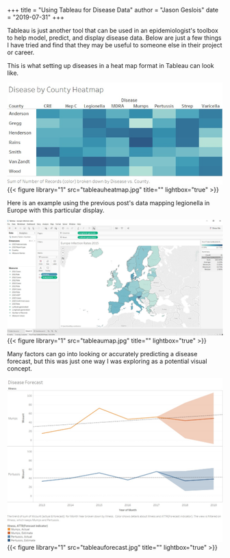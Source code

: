 +++
title = "Using Tableau for Disease Data"
author = "Jason Geslois"
date = "2019-07-31"
+++

Tableau is just another tool that can be used in an epidemiologist's toolbox to help model, predict, and display disease data. Below are just a few things I have tried and find that they may be useful to someone else in their project or career. 

This is what setting up diseases in a heat map format in Tableau can look like. 

![Disease Heat Map](https://github.com/jasongeslois/jasongeslois.com-site/blob/master/content/post/tableauheatmap.jpg) {{< figure library="1" src="tableauheatmap.jpg" title="" lightbox="true" >}}

Here is an example using the previous post's data mapping legionella in Europe with this particular display. 

![Tableau Map](https://github.com/jasongeslois/jasongeslois.com-site/blob/master/content/post/tableaumap.jpg) {{< figure library="1" src="tableaumap.jpg" title="" lightbox="true" >}}

Many factors can go into looking or accurately predicting a disease forecast, but this was just one way I was exploring as a potential visual concept. 

![Disease Forecast](https://github.com/jasongeslois/jasongeslois.com-site/blob/master/content/post/tableauforecast.jpg) {{< figure library="1" src="tableauforecast.jpg" title="" lightbox="true" >}}

